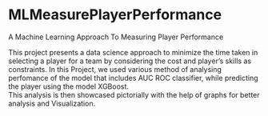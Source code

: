 # MLMeasurePlayerPerformance
A Machine Learning Approach To Measuring Player Performance  
  
This project presents a data science approach to minimize the time taken in selecting a player for a team by considering the cost and player’s skills as constraints.
In this Project, we used various method of analysing perfomance of the model that includes AUC ROC classifier, while predicting the player using the model XGBoost.  
This analysis is then showcased pictorially with the help of graphs for better analysis and Visualization. 
